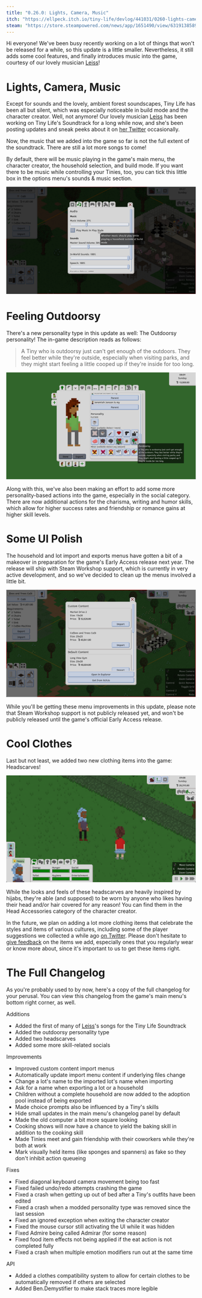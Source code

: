 ```yaml
---
title: "0.26.0: Lights, Camera, Music"
itch: "https://ellpeck.itch.io/tiny-life/devlog/441031/0260-lights-camera-music"
steam: "https://store.steampowered.com/news/app/1651490/view/6319138589415905559"
---
```


Hi everyone! We've been busy recently working on a lot of things that won't be released for a while, so this update is a little smaller. Nevertheless, it still adds some cool features, and finally introduces music into the game, courtesy of our lovely musician [Leiss](https://leiss.bandcamp.com)!

# Lights, Camera, Music
Except for sounds and the lovely, ambient forest soundscapes, Tiny Life has been all but silent, which was especially noticeable in build mode and the character creator. Well, not anymore! Our lovely musician [Leiss](https://leiss.bandcamp.com) has been working on Tiny Life's Soundtrack for a long while now, and she's been posting updates and sneak peeks about it on [her Twitter](https://twitter.com/leissMusic/status/1581418663814795264) occasionally.

Now, the music that we added into the game so far is not the full extent of the soundtrack. There are still a lot more songs to come!

By default, there will be music playing in the game's main menu, the character creator, the household selection, and build mode. If you want there to be music while controlling your Tinies, too, you can tick this little box in the options menu's sounds & music section.

![](Tiny_Life_RFyQB1fwLj.png)

# Feeling Outdoorsy
There's a new personality type in this update as well: The Outdoorsy personality! The in-game description reads as follows:

> A Tiny who is outdoorsy just can't get enough of the outdoors. They feel better while they're outside, especially when visiting parks, and they might start feeling a little cooped up if they're inside for too long.

![](Tiny_Life_nbG6UdiIco.png)

Along with this, we've also been making an effort to add some more personality-based actions into the game, especially in the social category. There are now additional actions for the charisma, writing and humor skills, which allow for higher success rates and friendship or romance gains at higher skill levels.

# Some UI Polish
The household and lot import and exports menus have gotten a bit of a makeover in preparation for the game's Early Access release next year. The release will ship with Steam Workshop support, which is currently in very active development, and so we've decided to clean up the menus involved a little bit.

![](Tiny_Life_OpWT731XRI.png)

While you'll be getting these menu improvements in this update, please note that Steam Workshop support is not publicly released yet, and won't be publicly released until the game's official Early Access release.

# Cool Clothes
Last but not least, we added two new clothing items into the game: Headscarves!

![](Tiny_Life_7tyLCGLOer.png)

While the looks and feels of these headscarves are heavily inspired by hijabs, they're able (and supposed) to be worn by anyone who likes having their head and/or hair covered for any reason! You can find them in the Head Accessories category of the character creator.

In the future, we plan on adding a lot more clothing items that celebrate the styles and items of various cultures, including some of the player suggestions we collected a while ago [on Twitter](https://twitter.com/TinyLifeGame/status/1559556652344426496). Please don't hesitate to [give feedback](https://tinylifegame.com/feedback) on the items we add, especially ones that you regularly wear or know more about, since it's important to us to get these items right.

# The Full Changelog
As you're probably used to by now, here's a copy of the full changelog for your perusal. You can view this changelog from the game's main menu's bottom right corner, as well.

Additions
- Added the first of many of [Leiss](https://leiss.bandcamp.com)'s songs for the Tiny Life Soundtrack
- Added the outdoorsy personality type
- Added two headscarves
- Added some more skill-related socials

Improvements
- Improved custom content import menus
- Automatically update import menu content if underlying files change
- Change a lot's name to the imported lot's name when importing
- Ask for a name when exporting a lot or a household
- Children without a complete household are now added to the adoption pool instead of being exported
- Made choice prompts also be influenced by a Tiny's skills
- Hide small updates in the main menu's changelog panel by default
- Made the old computer a bit more square looking
- Cooking shows will now have a chance to yield the baking skill in addition to the cooking skill
- Made Tinies meet and gain friendship with their coworkers while they're both at work
- Mark visually held items (like sponges and spanners) as fake so they don't inhibit action queueing

Fixes
- Fixed diagonal keyboard camera movement being too fast
- Fixed failed undo/redo attempts crashing the game
- Fixed a crash when getting up out of bed after a Tiny's outfits have been edited
- Fixed a crash when a modded personality type was removed since the last session
- Fixed an ignored exception when exiting the character creator
- Fixed the mouse cursor still activating the UI while it was hidden
- Fixed Admire being called Admirar (for some reason)
- Fixed food item effects not being applied if the eat action is not completed fully
- Fixed a crash when multiple emotion modifiers run out at the same time

API
- Added a clothes compatibility system to allow for certain clothes to be automatically removed if others are selected
- Added Ben.Demystifier to make stack traces more legible
